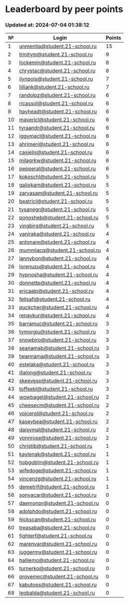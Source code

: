 # Leaderboard by peer points

### Updated at: 2024-07-04 01:38:12

| № | Login | Points |
|---|-------|--------|
|1|unmentia@student.21-school.ru|15|
|2|trinitym@student.21-school.ru|9|
|3|lockemin@student.21-school.ru|8|
|4|chrystac@student.21-school.ru|8|
|5|ilynpois@student.21-school.ru|7|
|6|lilliank@student.21-school.ru|7|
|7|randolpz@student.21-school.ru|6|
|8|ricassol@student.21-school.ru|6|
|9|hayheadt@student.21-school.ru|6|
|10|mavericl@student.21-school.ru|6|
|11|tyraandr@student.21-school.ru|6|
|12|iggymacl@student.21-school.ru|6|
|13|ahrimeri@student.21-school.ru|6|
|14|casielis@student.21-school.ru|6|
|15|milagrkw@student.21-school.ru|6|
|16|pepperal@student.21-school.ru|6|
|17|kokoschl@student.21-school.ru|5|
|18|galiokam@student.21-school.ru|5|
|19|zaryasam@student.21-school.ru|5|
|20|beatricl@student.21-school.ru|5|
|21|tysanegr@student.21-school.ru|5|
|22|ponosheb@student.21-school.ru|5|
|23|yingbirg@student.21-school.ru|5|
|24|yaniraka@student.21-school.ru|4|
|25|antonare@student.21-school.ru|4|
|26|mummjacq@student.21-school.ru|4|
|27|lannybon@student.21-school.ru|4|
|28|lorenuzu@student.21-school.ru|4|
|29|hypnosha@student.21-school.ru|4|
|30|donnettp@student.21-school.ru|4|
|31|ericaalp@student.21-school.ru|4|
|32|felisafi@student.21-school.ru|4|
|33|puckcher@student.21-school.ru|4|
|34|renaykur@student.21-school.ru|4|
|35|barramuc@student.21-school.ru|3|
|36|tymorgiu@student.21-school.ru|3|
|37|snowbiro@student.21-school.ru|3|
|38|seanamab@student.21-school.ru|3|
|39|twannama@student.21-school.ru|3|
|40|estelaka@student.21-school.ru|3|
|41|illalong@student.21-school.ru|3|
|42|skeevesp@student.21-school.ru|3|
|43|toffeebl@student.21-school.ru|3|
|44|wowbagel@student.21-school.ru|2|
|45|cheesecm@student.21-school.ru|2|
|46|voicerol@student.21-school.ru|2|
|47|kaseybea@student.21-school.ru|2|
|48|daisymal@student.21-school.ru|2|
|49|yonnrose@student.21-school.ru|2|
|50|christib@student.21-school.ru|1|
|51|kaylenak@student.21-school.ru|1|
|52|hobgoblm@student.21-school.ru|1|
|53|wifedoge@student.21-school.ru|1|
|54|vincenzg@student.21-school.ru|1|
|55|demetrif@student.21-school.ru|1|
|56|sonyacar@student.21-school.ru|0|
|57|daemonpr@student.21-school.ru|0|
|58|adolphdo@student.21-school.ru|0|
|59|hickscan@student.21-school.ru|0|
|60|treasaba@student.21-school.ru|0|
|61|fighterf@student.21-school.ru|0|
|62|marenvar@student.21-school.ru|0|
|63|juggermy@student.21-school.ru|0|
|64|halliemo@student.21-school.ru|0|
|65|turnerko@student.21-school.ru|0|
|66|provemec@student.21-school.ru|0|
|67|kabutops@student.21-school.ru|0|
|68|leobalda@student.21-school.ru|0|
